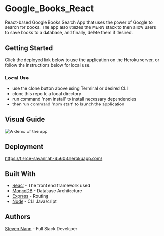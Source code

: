 # Google_Books_React

 React-based Google Books Search App that uses the power of Google to search for books. The app also utilizes the MERN stack to then allow users to save books to a database, and finally, delete them if desired.

## Getting Started

Click the deployed link below to use the application on the Heroku server, or follow the instructions below for local use.

### Local Use

* use the clone button above using Terminal or desired CLI
* clone this repo to a local directory 
* run command 'npm install' to install necessary dependencies
* then run command 'npm start' to launch the application 


## Visual Guide
![A demo of the app](./gif/demo.gif)

## Deployment

https://fierce-savannah-45603.herokuapp.com/

## Built With

* [React](https://reactjs.org/) - The front end framework used
* [MongoDB](https://www.mongodb.com/) - Database Architecture
* [Express](https://expressjs.com/) - Routing
* [Node](https://nodejs.org/en/) - CLI Javascript 


## Authors

[Steven Mann](https://github.com/stevencmann2) - Full Stack Developer

